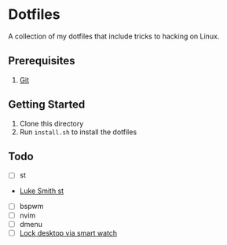 # Dotfiles
A collection of my dotfiles that include tricks to hacking on Linux. 

## Prerequisites
1. [Git](https://git-scm.com/)

## Getting Started
1. Clone this directory
2. Run `install.sh` to install the dotfiles

## Todo
- [ ] st
 - [Luke Smith st](https://github.com/LuckSmithxyz/st)
- [ ] bspwm
- [ ] nvim
- [ ] dmenu
- [ ] [Lock desktop via smart watch](https://www.reddit.com/r/unixporn/comments/e65cb1/ticwatch_pro_launching_scripts_from_smartwatch/)
